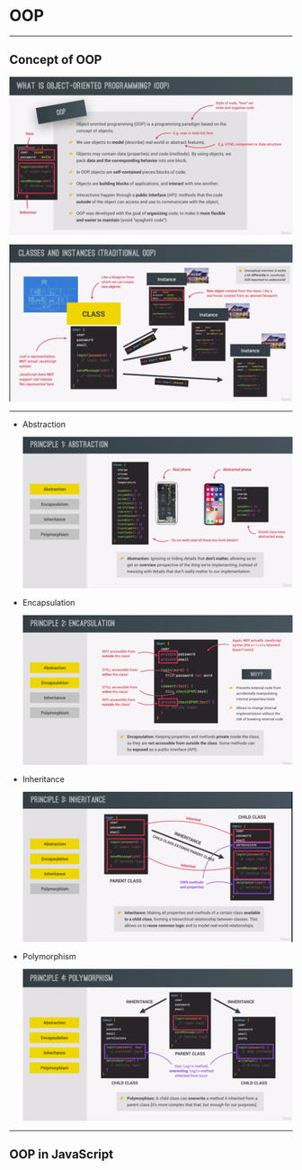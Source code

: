 # OOP

---

## Concept of OOP

![](img/oop1.png)

![](img/oop2.png)

---

- Abstraction

  ![](img/oop3.png)

- Encapsulation

  ![](img/oop4.png)

- Inheritance

  ![](img/oop5.png)

- Polymorphism

  ![](img/oop6.png)

---

## OOP in JavaScript
